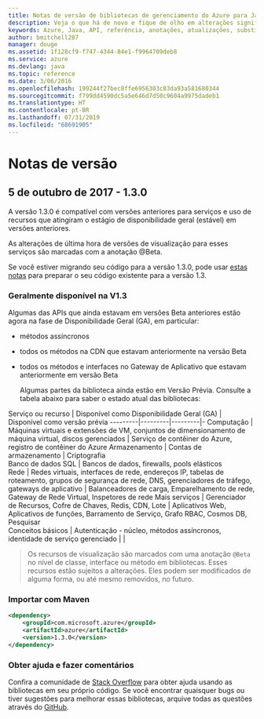 ```yaml
---
title: Notas de versão de bibliotecas de gerenciamento do Azure para Java | Microsoft Docs
description: Veja o que há de novo e fique de olho em alterações significativas nas bibliotecas de gerenciamento do Azure para Java
keywords: Azure, Java, API, referência, anotações, atualizações, substituir, obsoleto
author: bmitchell287
manager: douge
ms.assetid: 1f128cf9-f747-4344-84e1-f9964709deb8
ms.service: azure
ms.devlang: java
ms.topic: reference
ms.date: 3/06/2016
ms.openlocfilehash: 199244f27bec8ffe6956303c83da93a581680344
ms.sourcegitcommit: f799dd4590dc5a5e646d7d50c9604a9975dadeb1
ms.translationtype: HT
ms.contentlocale: pt-BR
ms.lasthandoff: 07/31/2019
ms.locfileid: "68691905"
---
```

# <a name="release-notes"></a>Notas de versão 

## <a name="october-5-2017---130"></a>5 de outubro de 2017 - 1.3.0 

A versão 1.3.0 é compatível com versões anteriores para serviços e uso de recursos que atingiram o estágio de disponibilidade geral (estável) em versões anteriores.

As alterações de última hora de versões de visualização para esses serviços são marcadas com a anotação @Beta.

Se você estiver migrando seu código para a versão 1.3.0, pode usar [estas notas](https://github.com/Azure/azure-sdk-for-java/blob/master/notes/prepare-for-1.3.0.md) para preparar o seu código existente para a versão 1.3.

### <a name="generally-availabile-in-v13"></a>Geralmente disponível na V1.3

Algumas das APIs que ainda estavam em versões Beta anteriores estão agora na fase de Disponibilidade Geral (GA), em particular:

- métodos assíncronos
- todos os métodos na CDN que estavam anteriormente na versão Beta
- todos os métodos e interfaces no Gateway de Aplicativo que estavam anteriormente em versão Beta

  Algumas partes da biblioteca ainda estão em Versão Prévia. Consulte a tabela abaixo para saber o estado atual das bibliotecas:

Serviço ou recurso | Disponível como Disponibilidade Geral (GA) | Disponível como versão prévia 
---------|---------|---------|-
Computação  | Máquinas virtuais e extensões de VM, conjuntos de dimensionamento de máquina virtual, discos gerenciados   | Serviço de contêiner do Azure, registro de contêiner do Azure 
Armazenamento   |  Contas de armazenamento       |    Criptografia     
Banco de dados SQL  | Bancos de dados, firewalls, pools elásticos              
Rede    |  Redes virtuais, interfaces de rede, endereços IP, tabelas de roteamento, grupos de segurança de rede, DNS, gerenciadores de tráfego, gateways de aplicativo  |    Balanceadores de carga, Emparelhamento de rede, Gateway de Rede Virtual, Inspetores de rede 
Mais serviços    |  Gerenciador de Recursos, Cofre de Chaves, Redis, CDN, Lote       |  Aplicativos Web, Aplicativos de funções, Barramento de Serviço, Grafo RBAC, Cosmos DB, Pesquisar  
Conceitos básicos     |   Autenticação - núcleo, métodos assíncronos, identidade de serviço gerenciado      |      |

> Os recursos de visualização são marcados com uma anotação `@Beta` no nível de classe, interface ou método em bibliotecas. Esses recursos estão sujeitos a alterações. Eles podem ser modificados de alguma forma, ou até mesmo removidos, no futuro.

### <a name="import-with-maven"></a>Importar com Maven

```XML
<dependency>
    <groupId>com.microsoft.azure</groupId>
    <artifactId>azure</artifactId>
    <version>1.3.0</version>
</dependency>
```

### <a name="get-help-and-give-feedback"></a>Obter ajuda e fazer comentários

Confira a comunidade de [Stack Overflow](http://stackoverflow.com/questions/tagged/azure-java-sdk) para obter ajuda usando as bibliotecas em seu próprio código. Se você encontrar quaisquer bugs ou tiver sugestões para melhorar essas bibliotecas, arquive todas as questões através do [GitHub](https://github.com/Azure/azure-sdk-for-java/issues).


